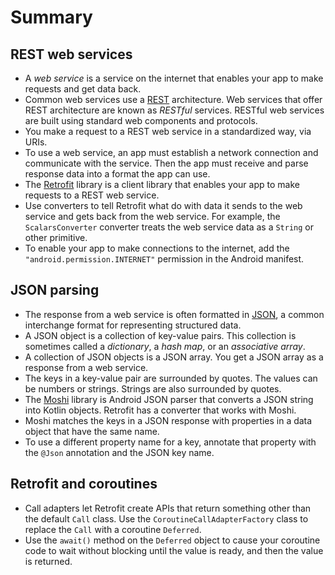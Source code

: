Summary
==============================

## **REST web services**

- A *web service* is a service on the internet that enables your app to make requests and get data back.
- Common web services use a [REST](https://en.wikipedia.org/wiki/Representational_state_transfer) architecture. Web services that offer REST architecture are known as *RESTful* services. RESTful web services are built using standard web components and protocols.
- You make a request to a REST web service in a standardized way, via URIs.
- To use a web service, an app must establish a network connection and communicate with the service. Then the app must receive and parse response data into a format the app can use.
- The [Retrofit](https://square.github.io/retrofit/) library is a client library that enables your app to make requests to a REST web service.
- Use converters to tell Retrofit what do with data it sends to the web service and gets back from the web service. For example, the `ScalarsConverter` converter treats the web service data as a `String` or other primitive.
- To enable your app to make connections to the internet, add the `"android.permission.INTERNET"` permission in the Android manifest.

## **JSON parsing**

- The response from a web service is often formatted in [JSON](https://www.json.org/), a common interchange format for representing structured data.
- A JSON object is a collection of key-value pairs. This collection is sometimes called a *dictionary*, a *hash map*, or an *associative array*.
- A collection of JSON objects is a JSON array. You get a JSON array as a response from a web service.
- The keys in a key-value pair are surrounded by quotes. The values can be numbers or strings. Strings are also surrounded by quotes.
- The [Moshi](https://github.com/square/moshi) library is Android JSON parser that converts a JSON string into Kotlin objects. Retrofit has a converter that works with Moshi.
- Moshi matches the keys in a JSON response with properties in a data object that have the same name.
- To use a different property name for a key, annotate that property with the `@Json` annotation and the JSON key name.

## **Retrofit and coroutines**

- Call adapters let Retrofit create APIs that return something other than the default `Call` class. Use the `CoroutineCallAdapterFactory` class to replace the `Call` with a coroutine `Deferred`.
- Use the `await()` method on the `Deferred` object to cause your coroutine code to wait without blocking until the value is ready, and then the value is returned.